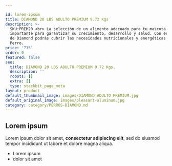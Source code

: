 ```yaml
--- 

id: lorem-ipsum
title: DIAMOND 20 LBS ADULTO PREMIUM 9.72 Kgs
description: >-
  SKU:PREM20 <br> La selección de un alimento adecuado para tu mascota es muy
  importante para garantizar su crecimiento, desarrollo y salud. Con esta opción
  de Diamond podrás cubrir las necesidades nutricionales y energéticas de tu
  Perro.
price: '715'
order: 0
featured: false
seo:
  title: DIAMOND 20 LBS ADULTO PREMIUM 9.72 Kgs
  description: ''
  robots: []
  extra: []
  type: stackbit_page_meta
layout: product
default_thumbnail_image: images/DIAMOND ADULTO PREMIUM.jpg
default_original_image: images/pleasant-aluminum.jpg
category: category/PERROS-DIAMOND.md
---
```

## Lorem ipsum

Lorem ipsum dolor sit amet, **consectetur adipiscing elit**, sed do eiusmod tempor incididunt ut labore et dolore magna aliqua.

- Lorem ipsum
- dolor sit amet
